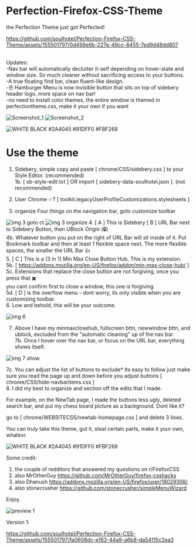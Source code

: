 # Perfection-Firefox-CSS-Theme
the Perfection Theme just got Perfected!<br>

https://github.com/soulhotel/Perfection-Firefox-CSS-Theme/assets/155501797/0d499e6b-227e-49cc-8455-7ed9d48dd807

<br>
Updates:<br>
-Nav bar will automatically declutter it-self depending on hover-state and window size. So much cleaner without sacrificing access to your buttons.<br>
-A true floating find bar, clean fluent-like design.<br>
-☰ Hamburger Menu is now invisible button that sits on top of sidebery header logo. more space on nav bar!<br>
-no need to install color themes, the entire window is themed in perfectiontheme.css, make it your own if you want<br>

![Screenshot_1](https://github.com/soulhotel/Perfection-Firefox-CSS-Theme/assets/155501797/355e738c-ce0f-4710-80ec-e95df7a8db47)
![Screenshot_2](https://github.com/soulhotel/Perfection-Firefox-CSS-Theme/assets/155501797/0e42a0b1-275e-4db2-a54c-9f4f817f4dc2)

![WHITE BLACK #2A4045 #91DFF0 #FBF268](https://github.com/soulhotel/Perfection-Firefox-CSS-Theme/assets/155501797/9451c484-434e-42d2-a2eb-02a300cd2545)

# Use the theme
1. Sidebery, simple copy and paste [ chrome/CSS/sidebery.css ] to your Style Editor. (recommended)<br>
1b. [ sb-style-edit.txt ] OR import [ sidebery-data-soulhotel.json ]. (not recommended)<br>

2. User Chrome ✅? [ toolkit.legacyUserProfileCustomizations.stylesheets ] <br>
3. organize Four things on the navigation bar, goto customize toolbar<br>

![img 3 goto ct](https://github.com/soulhotel/Perfection-Firefox-CSS-Theme/assets/155501797/a85714a6-93bc-4db8-84fe-dd02f1f88bdb)
![img 3 organize](https://github.com/soulhotel/Perfection-Firefox-CSS-Theme/assets/155501797/8a6648e7-c2b6-4570-8bb9-89d316e4fa8f)
4. [ A ] This is Sidebery [ B ] URL Bar next to Sidebery Button, then UBlock Origin (🔒)<br>
4b. Whatever button you put on the right of URL Bar will sit inside of it. Put Bookmark toolbar and then at least 1 flexible space next. The more flexible spaces, the smaller the URL Bar 👍<br>
5. [ C ] This is a (3 in 1) Min Max Close Button Hub. This is my extension.<br>
5b. [ https://addons.mozilla.org/en-US/firefox/addon/min-max-close-hub/ ]<br>
5c. Extensions that replace the close button are not forgiving, once you press that ✖️ <br>
you cant confirm first to close a window, this one is forgiving.<br>
5d. [ D ] is the overflow menu - dont worry, its only visible when you are customizing toolbar.<br>
6. Low and behold, this will be your outcome. <br>

![img 6](https://github.com/soulhotel/Perfection-Firefox-CSS-Theme/assets/155501797/85e453e8-84ad-418f-b883-8bd3933f4c20)

7. Above I have my minmaxclosehub, fullscreen bttn, newwindow bttn, and ublock, excluded from the "automatic cleaning" up of the nav bar.<br>
7b. Once I hover over the nav bar, or focus on the URL bar, everything shows itself.<br>

![img 7 show](https://github.com/soulhotel/Perfection-Firefox-CSS-Theme/assets/155501797/e35b18de-7222-400d-a43d-f216afbf9bb2)

7c. You can adjust the list of buttons to exclude* Its easy to follow just make sure you read the page up and down before you adjust buttons [ chrome/CSS/hide-navbaritems.css ]<br>
8. I did my best to organize and section off the edits that I made.<br>
   
For example, on the NewTab page, I made the buttons less ugly, deleted search bar, and put my chess board picture as a background. Dont like it?

go to [ chrome/WEBSITECSS/newtab-homepage.css ] and delete 3 lines.

You can truly take this theme, gut it, steal certain parts, make it your own, whatevr.

![WHITE BLACK #2A4045 #91DFF0 #FBF268](https://github.com/soulhotel/Perfection-Firefox-CSS-Theme/assets/155501797/8a77f5e8-ee24-4304-ba55-d823c0857772)


Some credit:

1. the couple of redditors that answered my questions on r/FirefoxCSS<br>
2. also MrOtherGuy https://github.com/MrOtherGuy/firefox-csshacks<br>
3. also Dhanush https://addons.mozilla.org/en-US/firefox/user/18029308/<br>
4. also stonecrusher https://github.com/stonecrusher/simpleMenuWizard<br>

Enjoy.

![preview 1](https://github.com/soulhotel/Perfection-Firefox-CSS-Theme/assets/155501797/8287f76f-c234-49a9-b7cf-84a2b8829a3c)



Version 1:



https://github.com/soulhotel/Perfection-Firefox-CSS-Theme/assets/155501797/fa0608dc-e183-44a9-a6b8-da54115c2ea3


